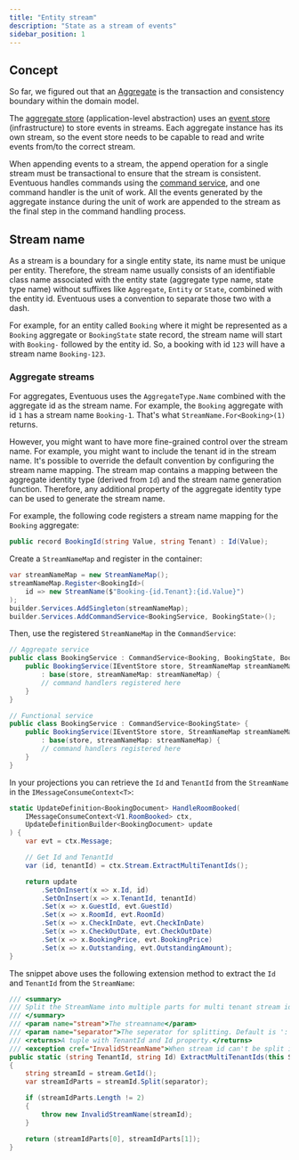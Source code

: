 ```yaml
---
title: "Entity stream"
description: "State as a stream of events"
sidebar_position: 1
---
```


## Concept

So far, we figured out that an [Aggregate](../domain/aggregate.md) is the transaction and consistency boundary within the domain model.

The [aggregate store](aggregate-store) (application-level abstraction) uses an [event store](event-store.md) (infrastructure) to store events in streams. Each aggregate instance has its own stream, so the event store needs to be capable to read and write events from/to the correct stream.

When appending events to a stream, the append operation for a single stream must be transactional to ensure that the stream is consistent. Eventuous handles commands using the [command service](../application/app-service.mdx), and one command handler is the unit of work. All the events generated by the aggregate instance during the unit of work are appended to the stream as the final step in the command handling process.

## Stream name

As a stream is a boundary for a single entity state, its name must be unique per entity. Therefore, the stream name usually consists of an identifiable class name associated with the entity state (aggregate type name, state type name) without suffixes like `Aggregate`, `Entity` or `State`, combined with the entity id. Eventuous uses a convention to separate those two with a dash.

For example, for an entity called `Booking` where it might be represented as a `Booking` aggregate or `BookingState` state record, the stream name will start with `Booking-` followed by the entity id. So, a booking with id `123` will have a stream name `Booking-123`.

### Aggregate streams

For aggregates, Eventuous uses the `AggregateType.Name` combined with the aggregate id as the stream name. For example, the `Booking` aggregate with id `1` has a stream name `Booking-1`. That's what `StreamName.For<Booking>(1)` returns.

However, you might want to have more fine-grained control over the stream name. For example, you might want to include the tenant id in the stream name. It's possible to override the default convention by configuring the stream name mapping. The stream map contains a mapping between the aggregate identity type (derived from `Id`) and the stream name generation function. Therefore, any additional property of the aggregate identity type can be used to generate the stream name.

For example, the following code registers a stream name mapping for the `Booking` aggregate:

```csharp title="BookingId.cs"
public record BookingId(string Value, string Tenant) : Id(Value);
```

Create a `StreamNameMap` and register in the container:

```csharp title="Program.cs"
var streamNameMap = new StreamNameMap();
streamNameMap.Register<BookingId>(
    id => new StreamName($"Booking-{id.Tenant}:{id.Value}") 
);
builder.Services.AddSingleton(streamNameMap);
builder.Services.AddCommandService<BookingService, BookingState>();
```

Then, use the registered `StreamNameMap` in the `CommandService`:

```csharp title="BookingService.cs"
// Aggregate service
public class BookingService : CommandService<Booking, BookingState, BookingId> {
    public BookingService(IEventStore store, StreamNameMap streamNameMap)
        : base(store, streamNameMap: streamNameMap) {
        // command handlers registered here
    }
}

// Functional service
public class BookingService : CommandService<BookingState> {
    public BookingService(IEventStore store, StreamNameMap streamNameMap)
        : base(store, streamNameMap: streamNameMap) {
        // command handlers registered here
    }
}
```

In your projections you can retrieve the `Id` and `TenantId` from the `StreamName` in the `IMessageConsumeContext<T>`:

```csharp title="BookingStateProjection.cs"
static UpdateDefinition<BookingDocument> HandleRoomBooked(
    IMessageConsumeContext<V1.RoomBooked> ctx, 
    UpdateDefinitionBuilder<BookingDocument> update
) {
    var evt = ctx.Message;

    // Get Id and TenantId
	var (id, tenantId) = ctx.Stream.ExtractMultiTenantIds();

	return update
	    .SetOnInsert(x => x.Id, id) 
	    .SetOnInsert(x => x.TenantId, tenantId)
        .Set(x => x.GuestId, evt.GuestId)
        .Set(x => x.RoomId, evt.RoomId)
        .Set(x => x.CheckInDate, evt.CheckInDate)
        .Set(x => x.CheckOutDate, evt.CheckOutDate)
        .Set(x => x.BookingPrice, evt.BookingPrice)
        .Set(x => x.Outstanding, evt.OutstandingAmount);
}
```

The snippet above uses the following extension method to extract the `Id` and `TenantId` from the `StreamName`:

```csharp title="StreamNameExtensions.cs"
/// <summary>
/// Split the StreamName into multiple parts for multi tenant stream id.
/// </summary>
/// <param name="stream">The streamname</param>
/// <param name="separator">The seperator for splitting. Default is ':'.</param>
/// <returns>A tuple with TenantId and Id property.</returns>
/// <exception cref="InvalidStreamName">When stream id can't be split in 2 sections.</exception>
public static (string TenantId, string Id) ExtractMultiTenantIds(this StreamName stream, char separator = ':')
{
    string streamId = stream.GetId();
    var streamIdParts = streamId.Split(separator);

    if (streamIdParts.Length != 2)
    {
        throw new InvalidStreamName(streamId);
    }

    return (streamIdParts[0], streamIdParts[1]);
}
```
